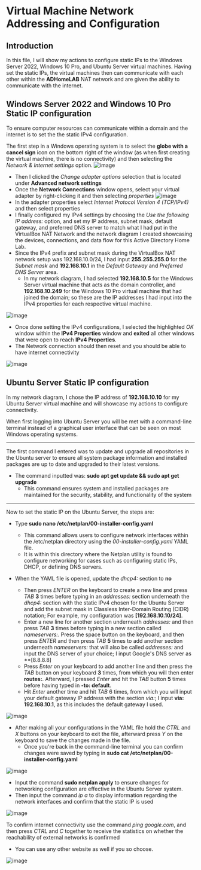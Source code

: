 # Virtual Machine Network Addressing and Configuration

## Introduction
In this file, I will show my actions to configure static IPs to the Windows Server 2022, Windows 10 Pro, and Ubuntu Server virtual machines. Having set the static IPs, the virtual machines then can communicate with each other within the **ADHomeLAB** NAT network and are given the ability to communicate with the internet. 


## Windows Server 2022 and Windows 10 Pro Static IP configuration
To ensure computer resources can communicate within a domain and the internet is to set the the static IPv4 configuration. 

The first step in a Windows operating system is to select the **globe with a cancel sign** icon on the bottom right of the window (as when first creating the virtual machine, there is no connectivity) and then selecting the *Network & Internet settings* option.
![image](https://github.com/Chaac9/Active-Directory-and-Splunk-Server/assets/98796264/7b1d5371-d36d-45f7-b1a2-1e0a3ce08065)

* Then I clicked the *Change adapter options* selection that is located under **Advanced network settings**
* Once the **Network Connections** window opens, select your virtual adapter by right-clicking it and then selecting *properties*
  ![image](https://github.com/Chaac9/Active-Directory-and-Splunk-Server/assets/98796264/62b065bd-ba6c-4ee5-b477-c57efb8bf359)
* In the adapter properties select *Internet Protocol Version 4 (TCP/IPv4)* and then select properties
* I finally configured my IPv4 settings by choosing the *Use the following IP address:* option, and set my IP address, subnet mask, default gateway, and preferred DNS server to match what I had put in the VirtualBox NAT Network and the network diagram I created showcasing the devices, connections, and data flow for this Active Directory Home Lab.
* Since the IPv4 prefix and subnet mask during the VirtualBox NAT network setup was 192.168.10.0/24, I had input **255.255.255.0** for the *Subnet mask* and **192.168.10.1** in the *Default Gateway* and *Preferred DNS Server* area. 
  * In my network diagram, I had selected **192.168.10.5** for the Windows Server virtual machine that acts as the domain controller, and **192.168.10.249** for the Windows 10 Pro virtual machine that had joined the domain; so these are the IP addresses I had input into the IPv4 properties for each respective virtual machine.

   
![image](https://github.com/Chaac9/Active-Directory-and-Splunk-Server/assets/98796264/5e368961-64f0-47a0-8aa6-43042fc0ef4f)

* Once done setting the IPv4 configurations, I selected the highlighted *OK* window within the **IPv4 Properties** window and **exited** all other windows that were open to reach **IPv4 Properties**. 
 * The Network connection should then reset and you should be able to have internet connectivity
   
![image](https://github.com/Chaac9/Active-Directory-and-Splunk-Server/assets/98796264/529c773f-4f17-49d4-adec-b0b453cec3ad)

## Ubuntu Server Static IP configuration

In my network diagram, I chose the IP address of **192.168.10.10** for my Ubuntu Server virtual machine and will showcase my actions to configure connectivity. 

When first logging into Ubuntu Server you will be met with a command-line terminal instead of a graphical user interface that can be seen on most Windows operating systems.
***
The first command I entered was to update and upgrade all repositories in the Ubuntu server to ensure all system package information and installed packages are up to date and upgraded to their latest versions.
* The command inputted was: **sudo apt get update && sudo apt get upgrade**
  * This command ensures system and installed packages are maintained for the security, stability, and functionality of the system 
***
Now to set the static IP on the Ubuntu Server, the steps are: 
* Type **sudo nano /etc/netplan/00-installer-config.yaml**
  * This command allows users to configure network interfaces within the /etc/netplan directory using the *00-installer-config.yaml* YAML file. 
  * It is within this directory where the Netplan utility is found to configure networking for cases such as configuring static IPs, DHCP, or defining DNS servers. 

* When the YAML file is opened, update the *dhcp4:* section to **no**
  * Then press *ENTER* on the keyboard to create a new line and press *TAB* **3** times before typing in an *addresses:* section underneath the *dhcp4:* section with the static IPv4 chosen for the Ubuntu Server and add the subnet mask in Classless Inter-Domain Routing (CIDR) notation; For example, my configuration was **[192.168.10.10/24]**.
  * Enter a new line for another section underneath *addresses:* and then press *TAB* **3** times before typing in a new section called *nameservers:*. Press the space button on the keyboard, and then press *ENTER* and then press *TAB* **5** times to add another section underneath *nameservers:* that will also be called *addresses:* and input the DNS server of your choice; I input Google's DNS server as **[8.8.8.8]
  * Press *Enter* on your keyboard to add another line and then press the *TAB* button on your keyboard  **3** times, from which you will then enter **routes:**. Afterward, I pressed *Enter* and hit the *TAB* button **5** times before having typed in **-to: default**. 
  * Hit *Enter* another time and hit *TAB*  6 times, from which you will input your default gateway IP address with the section *via:*; I input **via: 192.168.10.1**, as this includes the default gateway I used.
 
 ![image](https://github.com/Chaac9/Active-Directory-and-Splunk-Server/assets/98796264/4644abe7-7b94-42cb-b3d5-d99d152ff934)

* After making all your configurations in the YAML file hold the *CTRL* and *X* buttons on your keyboard to exit the file, afterward press *Y* on the keyboard to save the changes made in the file.
  * Once you're back in the command-line terminal you can confirm changes were saved by typing in **sudo cat /etc/netplan/00-installer-config.yaml**  

 ![image](https://github.com/Chaac9/Active-Directory-and-Splunk-Server/assets/98796264/ea9795c4-0c6a-4eab-af5a-27e324952dd2)

* Input the command **sudo netplan apply** to ensure changes for networking configuration are effective in the Ubuntu Server system.
 * Then input the command *ip a* to display information regarding the network interfaces and confirm that the static IP is used

![image](https://github.com/Chaac9/Active-Directory-and-Splunk-Server/assets/98796264/e48644e5-39f3-4333-b9d2-c2166e6145c1)


To confirm internet connectivity use the command *ping google.com*, and then press *CTRL* and *C* together to receive the statistics on whether the reachability of external networks is confirmed
* You can use any other website as well if you so choose. 

![image](https://github.com/Chaac9/Active-Directory-and-Splunk-Server/assets/98796264/bcb6b960-fbde-4255-a3d5-4c16403a3433)

